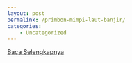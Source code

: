 ```yaml
---
layout: post
permalink: /primbon-mimpi-laut-banjir/
categories:
    - Uncategorized
---
```


[Baca Selengkapnya](/02)